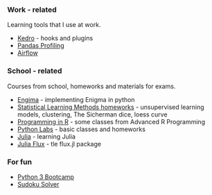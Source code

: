 ### Work - related
Learning tools that I use at work.
- [Kedro](https://github.com/sarawaniolka/Kedro) - hooks and plugins
- [Pandas Profiling](https://github.com/sarawaniolka/pandas_profiling)
- [Airflow](https://github.com/sarawaniolka/Airflow-Intro)

### School - related
Courses from school, homeworks and materials for exams.
- [Engima](https://github.com/sarawaniolka/Enigma-implementation) - implementing Enigma in python
- [Statistical Learning Methods homeworks](https://github.com/sarawaniolka/SLM-HW) - unsupervised learning models, clustering, The Sicherman dice, loess curve
- [Programming in R](https://github.com/sarawaniolka/Advanced_R) - some classes from Advanced R Programming
- [Python Labs](https://github.com/sarawaniolka/PYTHON_LABS) - basic classes and homeworks
- [Julia](https://github.com/sarawaniolka/Julia-Intro) - learning Julia
- [Julia Flux](https://github.com/sarawaniolka/Julia-Flux) - tle flux.jl package


### For fun
- [Python 3 Bootcamp](https://github.com/sarawaniolka/Python_Training)
- [Sudoku Solver](https://github.com/sarawaniolka/Sudoku_Solver)
